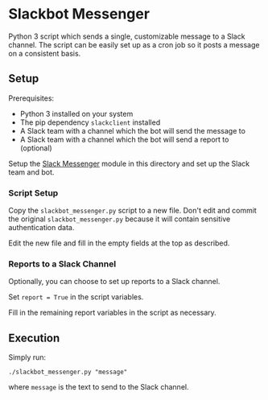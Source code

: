 # Slackbot Messenger

Python 3 script which sends a single, customizable message to a Slack channel. The script can be easily set up as a cron job so it posts a message on a consistent basis.

## Setup

Prerequisites:
* Python 3 installed on your system
* The pip dependency `slackclient` installed
* A Slack team with a channel which the bot will send the message to
* A Slack team with a channel which the bot will send a report to (optional)

Setup the [Slack Messenger](https://github.com/jleung51/scripts/tree/master/modules/slack_messenger) module in this directory and set up the Slack team and bot.

### Script Setup

Copy the `slackbot_messenger.py` script to a new file. Don't edit and commit the original `slackbot_messenger.py` because it will contain sensitive authentication data.

Edit the new file and fill in the empty fields at the top as described.

### Reports to a Slack Channel

Optionally, you can choose to set up reports to a Slack channel.

Set `report = True` in the script variables.

Fill in the remaining report variables in the script as necessary.

## Execution

Simply run:

```
./slackbot_messenger.py "message"
```

where `message` is the text to send to the Slack channel.
